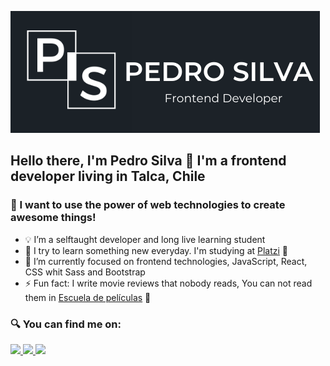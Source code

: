 ![header](https://raw.githubusercontent.com/pedroalesp/pedroalesp/main/readmegithub.png)

## Hello there, I'm Pedro Silva 👋 I'm a frontend developer living in Talca, Chile


### 🚀 I want to use the power of web technologies to create awesome things!

- 💡 I’m a selftaught developer and long live learning student
- 🤔 I try to learn something new everyday. I'm studying at [Platzi](https://platzi.com/) 💚
- 🔭 I’m currently focused on frontend technologies, JavaScript, React, CSS whit Sass and Bootstrap
- ⚡ Fun fact: I write movie reviews that nobody reads, You can not read them in [Escuela de películas](https://escueladepeliculas.com/) 🎥

### 🔍 You can find me on:
<a href="https://platzi.com/p/pedro-alejandro-silva-perez/">
    <img width="72" src="https://upload.wikimedia.org/wikipedia/commons/3/32/Platzi.jpg" />
</a>
<a href="https://twitter.com/pedroale_sp">
    <img src="https://img.shields.io/badge/Twitter-1DA1F2?style=for-the-badge&logo=twitter&logoColor=white" />
</a>
<a href="https://www.linkedin.com/in/pedro-alejandro-silva/">
    <img src="https://img.shields.io/badge/LinkedIn-0077B5?style=for-the-badge&logo=linkedin&logoColor=white" />
</a>
